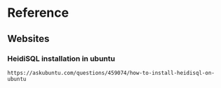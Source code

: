 # Reference

## Websites

### HeidiSQL installation in ubuntu
`https://askubuntu.com/questions/459074/how-to-install-heidisql-on-ubuntu`



